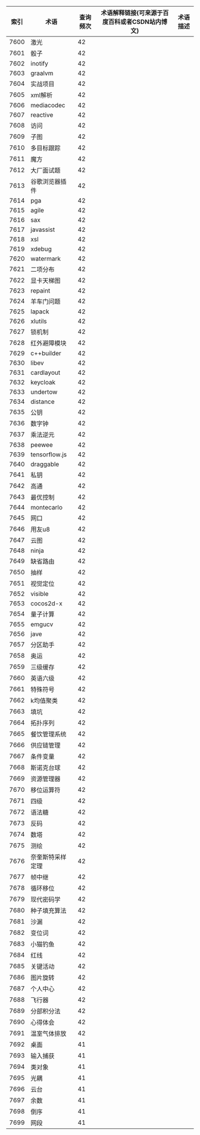 | 索引   | 术语            | 查询频次 | 术语解释链接(可来源于百度百科或者CSDN站内博文) | 术语描述 |
| ---- | ------------- | ---- | -------------------------- | ---- |
| 7600 | 激光            | 42   |                            |      |
| 7601 | 骰子            | 42   |                            |      |
| 7602 | inotify       | 42   |                            |      |
| 7603 | graalvm       | 42   |                            |      |
| 7604 | 实战项目          | 42   |                            |      |
| 7605 | xml解析         | 42   |                            |      |
| 7606 | mediacodec    | 42   |                            |      |
| 7607 | reactive      | 42   |                            |      |
| 7608 | 访问            | 42   |                            |      |
| 7609 | 子图            | 42   |                            |      |
| 7610 | 多目标跟踪         | 42   |                            |      |
| 7611 | 魔方            | 42   |                            |      |
| 7612 | 大厂面试题         | 42   |                            |      |
| 7613 | 谷歌浏览器插件       | 42   |                            |      |
| 7614 | pga           | 42   |                            |      |
| 7615 | agile         | 42   |                            |      |
| 7616 | sax           | 42   |                            |      |
| 7617 | javassist     | 42   |                            |      |
| 7618 | xsl           | 42   |                            |      |
| 7619 | xdebug        | 42   |                            |      |
| 7620 | watermark     | 42   |                            |      |
| 7621 | 二项分布          | 42   |                            |      |
| 7622 | 显卡天梯图         | 42   |                            |      |
| 7623 | repaint       | 42   |                            |      |
| 7624 | 羊车门问题         | 42   |                            |      |
| 7625 | lapack        | 42   |                            |      |
| 7626 | xlutils       | 42   |                            |      |
| 7627 | 锁机制           | 42   |                            |      |
| 7628 | 红外避障模块        | 42   |                            |      |
| 7629 | c++builder    | 42   |                            |      |
| 7630 | libev         | 42   |                            |      |
| 7631 | cardlayout    | 42   |                            |      |
| 7632 | keycloak      | 42   |                            |      |
| 7633 | undertow      | 42   |                            |      |
| 7634 | distance      | 42   |                            |      |
| 7635 | 公钥            | 42   |                            |      |
| 7636 | 数字钟           | 42   |                            |      |
| 7637 | 乘法逆元          | 42   |                            |      |
| 7638 | peewee        | 42   |                            |      |
| 7639 | tensorflow.js | 42   |                            |      |
| 7640 | draggable     | 42   |                            |      |
| 7641 | 私钥            | 42   |                            |      |
| 7642 | 高通            | 42   |                            |      |
| 7643 | 最优控制          | 42   |                            |      |
| 7644 | montecarlo    | 42   |                            |      |
| 7645 | 网口            | 42   |                            |      |
| 7646 | 用友u8          | 42   |                            |      |
| 7647 | 云图            | 42   |                            |      |
| 7648 | ninja         | 42   |                            |      |
| 7649 | 缺省路由          | 42   |                            |      |
| 7650 | 抽样            | 42   |                            |      |
| 7651 | 视觉定位          | 42   |                            |      |
| 7652 | visible       | 42   |                            |      |
| 7653 | cocos2d-x     | 42   |                            |      |
| 7654 | 量子计算          | 42   |                            |      |
| 7655 | emgucv        | 42   |                            |      |
| 7656 | jave          | 42   |                            |      |
| 7657 | 分区助手          | 42   |                            |      |
| 7658 | 奥运            | 42   |                            |      |
| 7659 | 三级缓存          | 42   |                            |      |
| 7660 | 英语六级          | 42   |                            |      |
| 7661 | 特殊符号          | 42   |                            |      |
| 7662 | k均值聚类         | 42   |                            |      |
| 7663 | 填坑            | 42   |                            |      |
| 7664 | 拓扑序列          | 42   |                            |      |
| 7665 | 餐饮管理系统        | 42   |                            |      |
| 7666 | 供应链管理         | 42   |                            |      |
| 7667 | 条件变量          | 42   |                            |      |
| 7668 | 斯诺克台球         | 42   |                            |      |
| 7669 | 资源管理器         | 42   |                            |      |
| 7670 | 移位运算符         | 42   |                            |      |
| 7671 | 四级            | 42   |                            |      |
| 7672 | 语法糖           | 42   |                            |      |
| 7673 | 反码            | 42   |                            |      |
| 7674 | 数塔            | 42   |                            |      |
| 7675 | 测绘            | 42   |                            |      |
| 7676 | 奈奎斯特采样定理      | 42   |                            |      |
| 7677 | 帧中继           | 42   |                            |      |
| 7678 | 循环移位          | 42   |                            |      |
| 7679 | 现代密码学         | 42   |                            |      |
| 7680 | 种子填充算法        | 42   |                            |      |
| 7681 | 沙漏            | 42   |                            |      |
| 7682 | 变位词           | 42   |                            |      |
| 7683 | 小猫钓鱼          | 42   |                            |      |
| 7684 | 红线            | 42   |                            |      |
| 7685 | 关键活动          | 42   |                            |      |
| 7686 | 图片旋转          | 42   |                            |      |
| 7687 | 个人中心          | 42   |                            |      |
| 7688 | 飞行器           | 42   |                            |      |
| 7689 | 分部积分法         | 42   |                            |      |
| 7690 | 心得体会          | 42   |                            |      |
| 7691 | 温室气体排放        | 42   |                            |      |
| 7692 | 桌面            | 41   |                            |      |
| 7693 | 输入捕获          | 41   |                            |      |
| 7694 | 类对象           | 41   |                            |      |
| 7695 | 光耦            | 41   |                            |      |
| 7696 | 云台            | 41   |                            |      |
| 7697 | 余数            | 41   |                            |      |
| 7698 | 倒序            | 41   |                            |      |
| 7699 | 网段            | 41   |                            |      |
